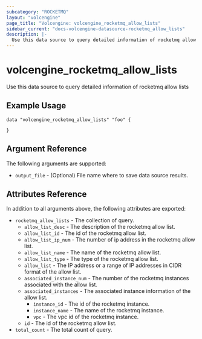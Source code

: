 ```yaml
---
subcategory: "ROCKETMQ"
layout: "volcengine"
page_title: "Volcengine: volcengine_rocketmq_allow_lists"
sidebar_current: "docs-volcengine-datasource-rocketmq_allow_lists"
description: |-
  Use this data source to query detailed information of rocketmq allow lists
---
```

# volcengine_rocketmq_allow_lists
Use this data source to query detailed information of rocketmq allow lists
## Example Usage
```hcl
data "volcengine_rocketmq_allow_lists" "foo" {

}
```
## Argument Reference
The following arguments are supported:
* `output_file` - (Optional) File name where to save data source results.

## Attributes Reference
In addition to all arguments above, the following attributes are exported:
* `rocketmq_allow_lists` - The collection of query.
    * `allow_list_desc` - The description of the rocketmq allow list.
    * `allow_list_id` - The id of the rocketmq allow list.
    * `allow_list_ip_num` - The number of ip address in the rocketmq allow list.
    * `allow_list_name` - The name of the rocketmq allow list.
    * `allow_list_type` - The type of the rocketmq allow list.
    * `allow_list` - The IP address or a range of IP addresses in CIDR format of the allow list.
    * `associated_instance_num` - The number of the rocketmq instances associated with the allow list.
    * `associated_instances` - The associated instance information of the allow list.
        * `instance_id` - The id of the rocketmq instance.
        * `instance_name` - The name of the rocketmq instance.
        * `vpc` - The vpc id of the rocketmq instance.
    * `id` - The id of the rocketmq allow list.
* `total_count` - The total count of query.


